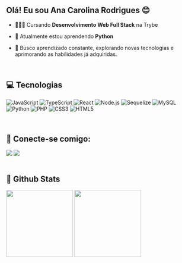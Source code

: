 ## Olá! Eu sou Ana Carolina Rodrigues 😊

- 👨🏾‍🎓 Cursando **Desenvolvimento Web Full Stack** na Trybe
- 📕 Atualmente estou aprendendo **Python**
- 🚀 Busco aprendizado constante, explorando novas tecnologias e aprimorando as habilidades já adquiridas.
  
  <br>
  
## 💻 Tecnologias

  ![JavaScript](https://img.shields.io/badge/JavaScript-323330?style=for-the-badge&logo=javascript&logoColor=F7DF1E)
  ![TypeScript](https://img.shields.io/badge/TypeScript-007ACC?style=for-the-badge&logo=typescript&logoColor=white)
  ![React](https://img.shields.io/badge/React-20232A?style=for-the-badge&logo=react&logoColor=61DAFB)
  ![Node.js](https://img.shields.io/badge/Node%20js-339933?style=for-the-badge&logo=nodedotjs&logoColor=white)
  ![Sequelize](https://img.shields.io/badge/Sequelize-52B0E7?style=for-the-badge&logo=Sequelize&logoColor=white)
  ![MySQL](https://img.shields.io/badge/MySQL-005C84?style=for-the-badge&logo=mysql&logoColor=white)
  ![Python](https://img.shields.io/badge/Python-FFD43B?style=for-the-badge&logo=python&logoColor=blue)
  ![PHP](https://img.shields.io/badge/PHP-777BB4?style=for-the-badge&logo=php&logoColor=white)
  ![CSS3](https://img.shields.io/badge/CSS3-1572B6?style=for-the-badge&logo=css3&logoColor=white)
  ![HTML5](https://img.shields.io/badge/HTML5-E34F26?style=for-the-badge&logo=html5&logoColor=white)

  <br>
  
  ## 🤝 Conecte-se comigo:
 
<div> 
  <a href = "mailto:carolina_ralves@hotmail.com"><img src="https://img.shields.io/badge/-Gmail-%23333?style=for-the-badge&logo=gmail&logoColor=white" target="_blank"></a>
  <a href="https://www.linkedin.com/in/anacarolinaraca" target="_blank"><img src="https://img.shields.io/badge/-LinkedIn-%230077B5?style=for-the-badge&logo=linkedin&logoColor=white" target="_blank"></a> 
</div>

  <br>
  
## 🌟 Github Stats

<div>
  <a href="https://github.com/anacarolinaraca"></a>
  <img height="180em" src="https://github-readme-stats.vercel.app/api?username=anacarolinaraca&show_icons=true&theme=dracula&include_all_commits=true&count_private=true">
  <img height="180em" card_width="500px" src="https://github-readme-stats.vercel.app/api/top-langs/?username=anacarolinaraca&layout=compact&langs_count=5&theme=dracula">
</div>
 
